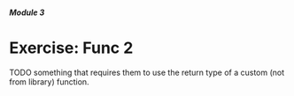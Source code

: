##### Module 3

# Exercise: Func 2

TODO something that requires them to use the return type of a custom (not from library) function.
